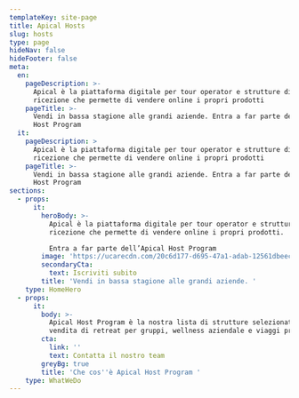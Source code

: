 ```yaml
---
templateKey: site-page
title: Apical Hosts
slug: hosts
type: page
hideNav: false
hideFooter: false
meta:
  en:
    pageDescription: >-
      Apical è la piattaforma digitale per tour operator e strutture di
      ricezione che permette di vendere online i propri prodotti 
    pageTitle: >-
      Vendi in bassa stagione alle grandi aziende. Entra a far parte dell’Apical
      Host Program
  it:
    pageDescription: >
      Apical è la piattaforma digitale per tour operator e strutture di
      ricezione che permette di vendere online i propri prodotti 
    pageTitle: >-
      Vendi in bassa stagione alle grandi aziende. Entra a far parte dell’Apical
      Host Program
sections:
  - props:
      it:
        heroBody: >-
          Apical è la piattaforma digitale per tour operator e strutture di
          ricezione che permette di vendere online i propri prodotti. 

          Entra a far parte dell’Apical Host Program
        image: 'https://ucarecdn.com/20c6d177-d695-47a1-adab-12561dbeec82/'
        secondaryCta:
          text: Iscriviti subito
        title: 'Vendi in bassa stagione alle grandi aziende. '
    type: HomeHero
  - props:
      it:
        body: >-
          Apical Host Program è la nostra lista di strutture selezionate per la
          vendita di retreat per gruppi, wellness aziendale e viaggi premio.
        cta:
          link: ''
          text: Contatta il nostro team
        greyBg: true
        title: 'Che cos''è Apical Host Program '
    type: WhatWeDo
---
```



